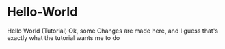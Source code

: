 # Hello-World
Hello World (Tutorial)
Ok, some Changes are made here, and I guess that's exactly what the tutorial wants me to do
